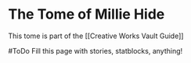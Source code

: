 # The Tome of Millie Hide
This tome is part of the [[Creative Works Vault Guide]]

#ToDo Fill this page with stories, statblocks, anything!